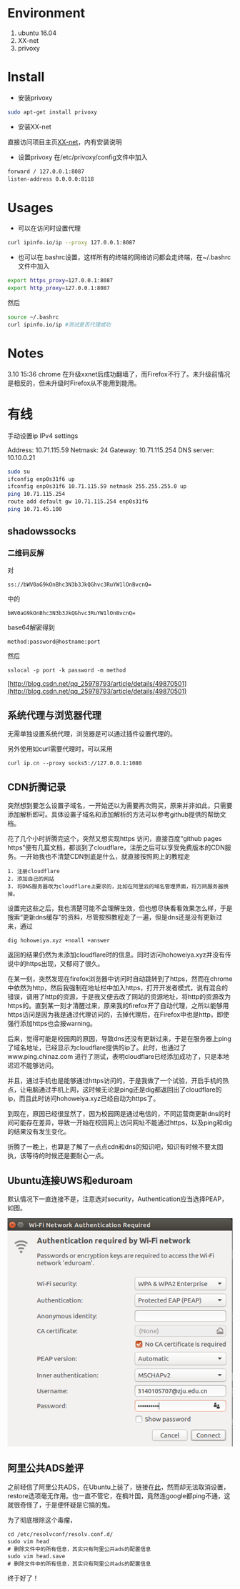 # Environment
1. ubuntu 16.04
2. XX-net
3. privoxy

# Install

- 安装privoxy

```bash
sudo apt-get install privoxy
```

- 安装XX-net

直接访问项目主页[XX-net](https://github.com/XX-net/XX-Net)，内有安装说明

- 设置privoxy
在/etc/privoxy/config文件中加入

```bash
forward / 127.0.0.1:8087
listen-address 0.0.0.0:8118
```

# Usages

- 可以在访问时设置代理

```bash
curl ipinfo.io/ip --proxy 127.0.0.1:8087
```

- 也可以在.bashrc设置，这样所有的终端的网络访问都会走终端，在~/.bashrc文件中加入

```bash
export https_proxy=127.0.0.1:8087
export http_proxy=127.0.0.1:8087
```

然后

```bash
source ~/.bashrc
curl ipinfo.io/ip #测试是否代理成功
```

# Notes

3.10 15:36 chrome 在升级xxnet后成功翻墙了，而Firefox不行了。未升级前情况是相反的，但未升级时Firefox从不能用到能用。

# 有线

手动设置ip
IPv4 settings

Address: 10.71.115.59
Netmask: 24
Gateway: 10.71.115.254
DNS server: 10.10.0.21

```bash
sudo su
ifconfig enp0s31f6 up
ifconfig enp0s31f6 10.71.115.59 netmask 255.255.255.0 up
ping 10.71.115.254
route add default gw 10.71.115.254 enp0s31f6
ping 10.71.45.100
```

## shadowssocks
### 二维码反解
对
```
ss://bWV0aG9kOnBhc3N3b3JkQGhvc3RuYW1lOnBvcnQ=
```

中的
```
bWV0aG9kOnBhc3N3b3JkQGhvc3RuYW1lOnBvcnQ=
```

base64解密得到

```
method:password@hostname:port
```


然后
```
sslocal -p port -k password -m method
```

[http://blog.csdn.net/qq_25978793/article/details/49870501](http://blog.csdn.net/qq_25978793/article/details/49870501)



## 系统代理与浏览器代理
无需单独设置系统代理，浏览器是可以通过插件设置代理的。

另外使用如curl需要代理时，可以采用
```
curl ip.cn --proxy socks5://127.0.0.1:1080
```


## CDN折腾记录

突然想到要怎么设置子域名，一开始还以为需要再次购买，原来并非如此，只需要添加解析即可。具体设置子域名和添加解析的方法可以参考github提供的帮助文档。

花了几个小时折腾完这个，突然又想实现https 访问，直接百度“github pages https”便有几篇文档，都谈到了cloudflare，注册之后可以享受免费版本的CDN服务。一开始我也不清楚CDN到底是什么，就直接按照网上的教程走

```
1. 注册cloudflare
2. 添加自己的网站
3. 将DNS服务器改为cloudflare上要求的，比如在阿里云的域名管理界面，将万网服务器换掉。
```

设置完这些之后，我也清楚可能不会理解生效，但也想尽快看看效果怎么样，于是搜索“更新dns缓存”的资料，尽管按照教程走了一遍，但是dns还是没有更新过来，通过
```
dig hohoweiya.xyz +noall +answer
```
返回的结果仍然为未添加cloudflare时的信息。同时访问hohoweiya.xyz并没有传说中的https出现，又郁闷了很久。

在某一刻，突然发现在firefox浏览器中访问时自动跳转到了https，然而在chrome中依然为http，然后我强制在地址栏中加入https，打开开发者模式，说有混合的错误，调用了http的资源，于是我又便去改了网站的资源地址，将http的资源改为https的。直到某一刻才清醒过来，原来我的firefox开了自动代理，之所以能够用https访问是因为我是通过代理访问的，去掉代理后，在Firefox中也是http，即使强行添加https也会报warning。

后来，觉得可能是校园网的原因，导致dns还没有更新过来，于是在服务器上ping了域名地址，已经显示为cloudflare提供的ip了。此时，也通过了www.ping.chinaz.com 进行了测试，表明cloudflare已经添加成功了，只是本地迟迟不能够访问。

并且，通过手机也是能够通过https访问的，于是我做了一个试验，开启手机的热点，让电脑通过手机上网，这时候无论是ping还是dig都返回出了cloudflare的ip，而且此时访问hohoweiya.xyz已经自动为https了。

到现在，原因已经很显然了，因为校园网是通过电信的，不同运营商更新dns的时间可能存在差异，导致一开始在校园网上访问网址不能通过https，以及ping和dig的结果没有发生变化。

折腾了一晚上，也算是了解了一点点cdn和dns的知识吧，知识有时候不要太固执，该等待的时候还是要耐心一点。

## Ubuntu连接UWS和eduroam

默认情况下一直连接不是，注意选对security，Authentication应当选择PEAP，如图。

![](eduroam.png)


## 阿里公共ADS差评

之前轻信了阿里公共ADS，在Ubuntu上装了，链接在[此](http://www.alidns.com/setup/#linux)，然而却无法取消设置，restore选项毫无作用。也一直不管它，在枫叶国，竟然连google都ping不通，这就很奇怪了，于是便怀疑是它搞的鬼。

为了彻底根除这个毒瘤，
```
cd /etc/resolvconf/resolv.conf.d/
sudo vim head
# 删除文件中的所有信息，其实只有阿里公共ads的配置信息
sudo vim head.save
# 删除文件中的所有信息，其实只有阿里公共ads的配置信息
```

终于好了！
